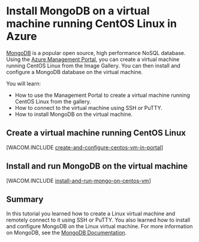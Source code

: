 <properties urlDisplayName="Install MongoDB" pageTitle="nstall MongoDB on a virtual machine running CentOS Linux in Azure" metaKeywords="Azure, MongoDB" description="Learn how to install Mongo DB on a virtual machine in Azure." metaCanonical="" services="" documentationCenter="" title="Install MongoDB on a virtual machine running CentOS Linux in Azure" authors="bbenz, MSOpenTech" solutions="" manager="timlt" editor="" />

<tags ms.service="virtual-machines" ms.workload="infrastructure-services" ms.tgt_pltfrm="vm-linux" ms.devlang ms.topic="article" ms.date="01/01/1900" ms.author="bbenz, MSOpenTech"></tags>

# Install MongoDB on a virtual machine running CentOS Linux in Azure

[MongoDB][MongoDB] is a popular open source, high performance NoSQL database. Using the [Azure Management Portal][Azure Management Portal], you can create a virtual machine running CentOS Linux from the Image Gallery. You can then install and configure a MongoDB database on the virtual machine.

You will learn:

-   How to use the Management Portal to create a virtual machine running CentOS Linux from the gallery.
-   How to connect to the virtual machine using SSH or PuTTY.
-   How to install MongoDB on the virtual machine.

## Create a virtual machine running CentOS Linux

[WACOM.INCLUDE [create-and-configure-centos-vm-in-portal](../includes/create-and-configure-centos-vm-in-portal.md)]

## Install and run MongoDB on the virtual machine

[WACOM.INCLUDE [install-and-run-mongo-on-centos-vm](../includes/install-and-run-mongo-on-centos-vm.md)]

## Summary

In this tutorial you learned how to create a Linux virtual machine and remotely connect to it using SSH or PuTTY. You also learned how to install and configure MongoDB on the Linux virtual machine. For more information on MongoDB, see the [MongoDB Documentation][MongoDB Documentation].

  [MongoDB]: http://www.mongodb.org/
  [Azure Management Portal]: http://manage.windowsazure.com
  [create-and-configure-centos-vm-in-portal]: ../includes/create-and-configure-centos-vm-in-portal.md
  [install-and-run-mongo-on-centos-vm]: ../includes/install-and-run-mongo-on-centos-vm.md
  [MongoDB Documentation]: http://www.mongodb.org/display/DOCS/Home
